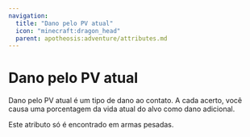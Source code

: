 ```yaml
---
navigation:
  title: "Dano pelo PV atual"
  icon: "minecraft:dragon_head"
  parent: apotheosis:adventure/attributes.md
---
```


# Dano pelo PV atual

<Color id="blue">Dano pelo PV atual</Color> é um tipo de dano ao contato. A cada acerto, você causa uma porcentagem da vida atual do alvo como dano adicional.

Este atributo só é encontrado em armas pesadas.


